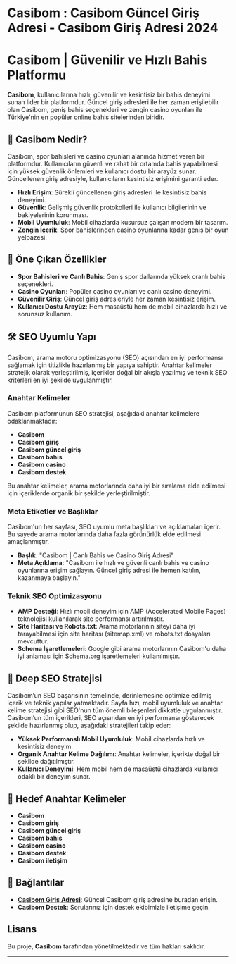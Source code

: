 # Casibom : Casibom Güncel Giriş Adresi - Casibom Giriş Adresi 2024 

# Casibom | Güvenilir ve Hızlı Bahis Platformu

**Casibom**, kullanıcılarına hızlı, güvenilir ve kesintisiz bir bahis deneyimi sunan lider bir platformdur. Güncel giriş adresleri ile her zaman erişilebilir olan Casibom, geniş bahis seçenekleri ve zengin casino oyunları ile Türkiye'nin en popüler online bahis sitelerinden biridir.

## 🚀 Casibom Nedir?

Casibom, spor bahisleri ve casino oyunları alanında hizmet veren bir platformdur. Kullanıcıların güvenli ve rahat bir ortamda bahis yapabilmesi için yüksek güvenlik önlemleri ve kullanıcı dostu bir arayüz sunar. Güncellenen giriş adresiyle, kullanıcıların kesintisiz erişimini garanti eder.

- **Hızlı Erişim**: Sürekli güncellenen giriş adresleri ile kesintisiz bahis deneyimi.
- **Güvenlik**: Gelişmiş güvenlik protokolleri ile kullanıcı bilgilerinin ve bakiyelerinin korunması.
- **Mobil Uyumluluk**: Mobil cihazlarda kusursuz çalışan modern bir tasarım.
- **Zengin İçerik**: Spor bahislerinden casino oyunlarına kadar geniş bir oyun yelpazesi.

## 🔑 Öne Çıkan Özellikler

- **Spor Bahisleri ve Canlı Bahis**: Geniş spor dallarında yüksek oranlı bahis seçenekleri.
- **Casino Oyunları**: Popüler casino oyunları ve canlı casino deneyimi.
- **Güvenilir Giriş**: Güncel giriş adresleriyle her zaman kesintisiz erişim.
- **Kullanıcı Dostu Arayüz**: Hem masaüstü hem de mobil cihazlarda hızlı ve sorunsuz kullanım.

## 🛠️ SEO Uyumlu Yapı

Casibom, arama motoru optimizasyonu (SEO) açısından en iyi performansı sağlamak için titizlikle hazırlanmış bir yapıya sahiptir. Anahtar kelimeler stratejik olarak yerleştirilmiş, içerikler doğal bir akışla yazılmış ve teknik SEO kriterleri en iyi şekilde uygulanmıştır.

### Anahtar Kelimeler

Casibom platformunun SEO stratejisi, aşağıdaki anahtar kelimelere odaklanmaktadır:

- **Casibom**
- **Casibom giriş**
- **Casibom güncel giriş**
- **Casibom bahis**
- **Casibom casino**
- **Casibom destek**

Bu anahtar kelimeler, arama motorlarında daha iyi bir sıralama elde edilmesi için içeriklerde organik bir şekilde yerleştirilmiştir.

### Meta Etiketler ve Başlıklar

Casibom'un her sayfası, SEO uyumlu meta başlıkları ve açıklamaları içerir. Bu sayede arama motorlarında daha fazla görünürlük elde edilmesi amaçlanmıştır.

- **Başlık**: "Casibom | Canlı Bahis ve Casino Giriş Adresi"
- **Meta Açıklama**: "Casibom ile hızlı ve güvenli canlı bahis ve casino oyunlarına erişim sağlayın. Güncel giriş adresi ile hemen katılın, kazanmaya başlayın."

### Teknik SEO Optimizasyonu

- **AMP Desteği**: Hızlı mobil deneyim için AMP (Accelerated Mobile Pages) teknolojisi kullanılarak site performansı artırılmıştır.
- **Site Haritası ve Robots.txt**: Arama motorlarının siteyi daha iyi tarayabilmesi için site haritası (sitemap.xml) ve robots.txt dosyaları mevcuttur.
- **Schema İşaretlemeleri**: Google gibi arama motorlarının Casibom'u daha iyi anlaması için Schema.org işaretlemeleri kullanılmıştır.

## 🎯 Deep SEO Stratejisi

Casibom’un SEO başarısının temelinde, derinlemesine optimize edilmiş içerik ve teknik yapılar yatmaktadır. Sayfa hızı, mobil uyumluluk ve anahtar kelime stratejisi gibi SEO'nun tüm önemli bileşenleri dikkatle uygulanmıştır. Casibom’un tüm içerikleri, SEO açısından en iyi performansı gösterecek şekilde hazırlanmış olup, aşağıdaki stratejileri takip eder:

- **Yüksek Performanslı Mobil Uyumluluk**: Mobil cihazlarda hızlı ve kesintisiz deneyim.
- **Organik Anahtar Kelime Dağılımı**: Anahtar kelimeler, içerikte doğal bir şekilde dağıtılmıştır.
- **Kullanıcı Deneyimi**: Hem mobil hem de masaüstü cihazlarda kullanıcı odaklı bir deneyim sunar.

## 🎯 Hedef Anahtar Kelimeler

- **Casibom**
- **Casibom giriş**
- **Casibom güncel giriş**
- **Casibom bahis**
- **Casibom casino**
- **Casibom destek**
- **Casibom iletişim**

## 🔗 Bağlantılar

- **[Casibom Giriş Adresi](https://casibom.com)**: Güncel Casibom giriş adresine buradan erişin.
- **Casibom Destek**: Sorularınız için destek ekibimizle iletişime geçin.

## Lisans

Bu proje, **Casibom** tarafından yönetilmektedir ve tüm hakları saklıdır.

---

